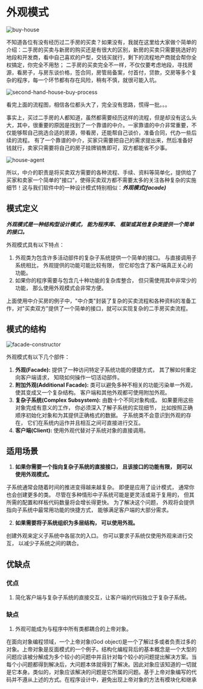 # 外观模式

![buy-house](https://tva1.sinaimg.cn/large/008i3skNgy1gtnmuzf1j0j61900u0wl702.jpg)

不知道各位有没有经历过二手房的买卖？如果没有，我就在这里给大家做个简单的介绍：二手房的买卖与新房的购买还是有很大的区别，新房的买卖只需要挑选好的地段和开发商，看中自己喜欢的户型，交钱买就行，剩下的流程地产商就会帮你全权搞定，你完全不用愁；
二手房的买卖完全不一样，不仅仅要考虑地段，寻找房源，看房子，与房东谈价格，签合同，房管局备案，付首付，贷款，交房等多个复杂的程序，每一个环节都有存在风险，稍有不慎，就很可能入坑。

![second-hand-house-buy-process](https://tva1.sinaimg.cn/large/008i3skNgy1gtnncohi4vj60hs11idjv02.jpg)

看完上面的流程图，相信各位都头大了，完全没有思路，慌得一批。。。

事实上，买过二手房的人都知道，虽然都需要经历这样的流程，但是却没有这么头大，其中，很重要的原因是找到了一个靠谱的中介。一家靠谱的中介非常重要，不仅能够帮自己挑选合适的房源，带看房，还能帮自己谈价，准备合同，代办一些后续的流程。
有了一个靠谱的中介，买家只需要把自己的需求提出来，然后准备好钱就行，卖家只需要将自己的房子挂牌销售即可，双方都能省不少事。

![house-agent](https://tva1.sinaimg.cn/large/008i3skNgy1gtnnrcd8krj60ci09edgo02.jpg)

所以，中介的职责是将买卖双方需要的各种流程、手续、资料等简单化，提供给了买家和卖家一个简单的"接口"，使得买卖双方都不需要太多的关注各种复杂的实施细节！这与我们软件中的一种设计模式特别相似：***外观模式(facade)***

## 模式定义

***外观模式是一种结构型设计模式， 能为程序库、 框架或其他复杂类提供一个简单的接口。***

外观模式具有以下特点：
1. 外观类为包含许多活动部件的复杂子系统提供一个简单的接口。 与直接调用子系统相比， 外观提供的功能可能比较有限， 但它却包含了客户端真正关心的功能。
2. 如果你的程序需要与包含几十种功能的复杂库整合， 但只需使用其中非常少的功能， 那么使用外观模式会非常方便。

上面使用中介买房的例子中，"中介类"封装了复杂的买卖流程和各种资料的准备工作，对"买卖双方"提供了一个简单的接口，就可以实现复杂的二手房买卖流程。

## 模式的结构

![facade-constructor](https://tva1.sinaimg.cn/large/008i3skNgy1gto96w8w9lj60v40l4gnt02.jpg)

外观模式有以下几个部件：
1. **外观(Facade):** 提供了一种访问特定子系统功能的便捷方式， 其了解如何重定向客户端请求， 知晓如何操作一切活动部件。
2. **附加外观(Additional Facade):** 类可以避免多种不相关的功能污染单一外观， 使其变成又一个复杂结构。 客户端和其他外观都可使用附加外观。
3. **复杂子系统(Complex Subsystem):** 由数十个不同对象构成。 如果要用这些对象完成有意义的工作， 你必须深入了解子系统的实现细节， 比如按照正确顺序初始化对象和为其提供正确格式的数据。 子系统类不会意识到外观的存在， 它们在系统内运作并且相互之间可直接进行交互。
4. **客户端(Client):** 使用外观代替对子系统对象的直接调用。

## 适用场景

1. **如果你需要一个指向复杂子系统的直接接口， 且该接口的功能有限， 则可以使用外观模式。**

子系统通常会随着时间的推进变得越来越复杂。 即便是应用了设计模式， 通常你也会创建更多的类。 尽管在多种情形中子系统可能是更灵活或易于复用的， 但其所需的配置和样板代码数量将会增长得更快。 为了解决这个问题， 外观将会提供指向子系统中最常用功能的快捷方式， 能够满足客户端的大部分需求。

2. **如果需要将子系统组织为多层结构， 可以使用外观。**
   
创建外观来定义子系统中各层次的入口。 你可以要求子系统仅使用外观来进行交互， 以减少子系统之间的耦合。

## 优缺点

### 优点
1. 简化客户端与复杂子系统的直接交互，让客户端的代码独立于复杂子系统。

### 缺点
1. 外观可能成为与程序中所有类都耦合的上帝对象。

在面向对象编程领域，一个上帝对象(God object)是一个了解过多或者负责过多的对象。上帝对象是反面模式的一个例子。结构化编程背后的基本概念是一个大型的问题应该被分解成为多个较小的问题中并且针对每个较小的问题提出解决方案。当每个小问题都得到解决后，大问题本体就得到了解决。因此对象应该知道的一切就是它本身。类似的，对象应该解决的问题是它所属的问题。基于上帝对象编写的代码并不遵从上述的方式。在程序设计中，避免出现上帝对象的方法有模块化和继承
